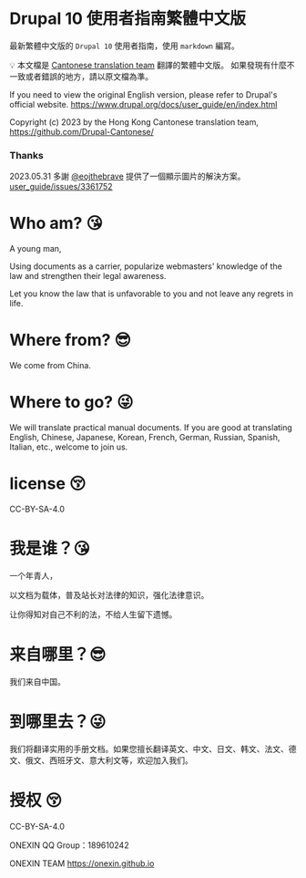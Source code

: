 # Drupal 10 使用者指南繁體中文版

最新繁體中文版的 `Drupal 10` 使用者指南，使用 `markdown` 編寫。

💡 本文檔是 [Cantonese translation team](https://github.com/Drupal-Cantonese/) 翻譯的繁體中文版。 如果發現有什麼不一致或者錯誤的地方，請以原文檔為準。

If you need to view the original English version, please refer to Drupal's official website. https://www.drupal.org/docs/user_guide/en/index.html

Copyright (c) 2023 by the Hong Kong Cantonese translation team, https://github.com/Drupal-Cantonese/

### Thanks
2023.05.31
多謝 [@eojthebrave](https://www.drupal.org/u/eojthebrave) 提供了一個顯示圖片的解決方案。[user_guide/issues/3361752](https://www.drupal.org/project/user_guide/issues/3361752#comment-15084319)

# Who am? 😘
A young man, 

Using documents as a carrier, popularize webmasters' knowledge of the law and strengthen their legal awareness. 

Let you know the law that is unfavorable to you and not leave any regrets in life.

# Where from? 😎‍
We come from China.

# Where to go? 😜
We will translate practical manual documents. If you are good at translating English, Chinese, Japanese, Korean, French, German, Russian, Spanish, Italian, etc., welcome to join us.

# license 😚‍
CC-BY-SA-4.0


# 我是谁？😘
一个年青人，

以文档为载体，普及站长对法律的知识，强化法律意识。

让你得知对自己不利的法，不给人生留下遗憾。

# 来自哪里？😎‍
我们来自中国。

# 到哪里去？😜
我们将翻译实用的手册文档。如果您擅长翻译英文、中文、日文、韩文、法文、德文、俄文、西班牙文、意大利文等，欢迎加入我们。

# 授权 😚‍
CC-BY-SA-4.0


ONEXIN QQ Group：189610242

ONEXIN TEAM https://onexin.github.io
